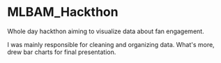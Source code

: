 # MLBAM_Hackthon
Whole day hackthon aiming to visualize data about fan engagement.

I was mainly responsible for cleaning and organizing data. What's more, drew bar charts for final presentation.
